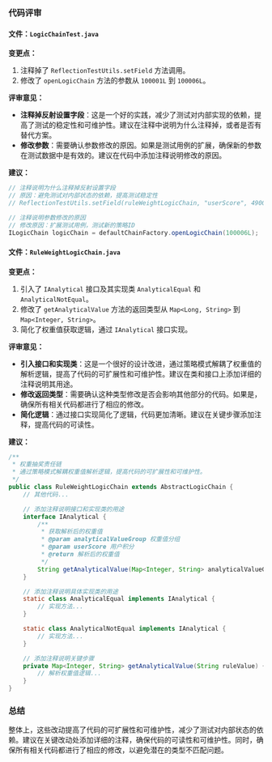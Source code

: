 ### 代码评审

#### 文件：`LogicChainTest.java`

**变更点：**
1. 注释掉了 `ReflectionTestUtils.setField` 方法调用。
2. 修改了 `openLogicChain` 方法的参数从 `100001L` 到 `100006L`。

**评审意见：**
- **注释掉反射设置字段**：这是一个好的实践，减少了测试对内部实现的依赖，提高了测试的稳定性和可维护性。建议在注释中说明为什么注释掉，或者是否有替代方案。
- **修改参数**：需要确认参数修改的原因。如果是测试用例的扩展，确保新的参数在测试数据中是有效的。建议在代码中添加注释说明修改的原因。

**建议：**
```java
// 注释说明为什么注释掉反射设置字段
// 原因：避免测试对内部状态的依赖，提高测试稳定性
// ReflectionTestUtils.setField(ruleWeightLogicChain, "userScore", 4900L);

// 注释说明参数修改的原因
// 修改原因：扩展测试用例，测试新的策略ID
ILogicChain logicChain = defaultChainFactory.openLogicChain(100006L);
```

#### 文件：`RuleWeightLogicChain.java`

**变更点：**
1. 引入了 `IAnalytical` 接口及其实现类 `AnalyticalEqual` 和 `AnalyticalNotEqual`。
2. 修改了 `getAnalyticalValue` 方法的返回类型从 `Map<Long, String>` 到 `Map<Integer, String>`。
3. 简化了权重值获取逻辑，通过 `IAnalytical` 接口实现。

**评审意见：**
- **引入接口和实现类**：这是一个很好的设计改进，通过策略模式解耦了权重值的解析逻辑，提高了代码的可扩展性和可维护性。建议在类和接口上添加详细的注释说明其用途。
- **修改返回类型**：需要确认这种类型修改是否会影响其他部分的代码。如果是，确保所有相关代码都进行了相应的修改。
- **简化逻辑**：通过接口实现简化了逻辑，代码更加清晰。建议在关键步骤添加注释，提高代码的可读性。

**建议：**
```java
/**
 * 权重抽奖责任链
 * 通过策略模式解耦权重值解析逻辑，提高代码的可扩展性和可维护性。
 */
public class RuleWeightLogicChain extends AbstractLogicChain {
    // 其他代码...

    // 添加注释说明接口和实现类的用途
    interface IAnalytical {
        /**
         * 获取解析后的权重值
         * @param analyticalValueGroup 权重值分组
         * @param userScore 用户积分
         * @return 解析后的权重值
         */
        String getAnalyticalValue(Map<Integer, String> analyticalValueGroup, Integer userScore);
    }

    // 添加注释说明具体实现类的用途
    static class AnalyticalEqual implements IAnalytical {
        // 实现方法...
    }

    static class AnalyticalNotEqual implements IAnalytical {
        // 实现方法...
    }

    // 添加注释说明关键步骤
    private Map<Integer, String> getAnalyticalValue(String ruleValue) {
        // 解析权重值逻辑...
    }
}
```

### 总结
整体上，这些改动提高了代码的可扩展性和可维护性，减少了测试对内部状态的依赖。建议在关键改动处添加详细的注释，确保代码的可读性和可维护性。同时，确保所有相关代码都进行了相应的修改，以避免潜在的类型不匹配问题。